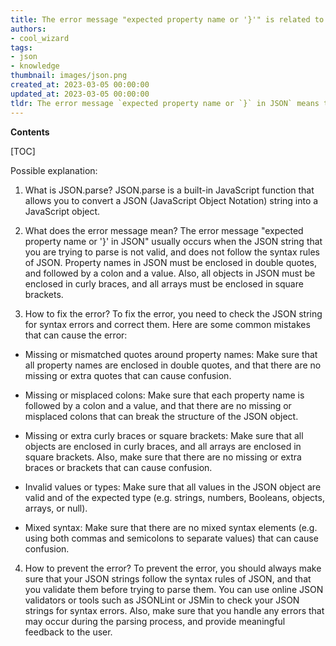 ```yaml
---
title: The error message "expected property name or '}'" is related to the json.parse function
authors:
- cool_wizard
tags:
- json
- knowledge
thumbnail: images/json.png
created_at: 2023-03-05 00:00:00
updated_at: 2023-03-05 00:00:00
tldr: The error message `expected property name or `}` in JSON` means that there is a syntax error in the JSON code, possibly caused by an invalid property name, missing comma, or missing closing brace.
---
```


**Contents**

[TOC]

Possible explanation:

1. What is JSON.parse?
JSON.parse is a built-in JavaScript function that allows you to convert a JSON (JavaScript Object Notation) string into a JavaScript object.

2. What does the error message mean?
The error message "expected property name or '}' in JSON" usually occurs when the JSON string that you are trying to parse is not valid, and does not follow the syntax rules of JSON. Property names in JSON must be enclosed in double quotes, and followed by a colon and a value. Also, all objects in JSON must be enclosed in curly braces, and all arrays must be enclosed in square brackets.

3. How to fix the error?
To fix the error, you need to check the JSON string for syntax errors and correct them. Here are some common mistakes that can cause the error:

- Missing or mismatched quotes around property names: Make sure that all property names are enclosed in double quotes, and that there are no missing or extra quotes that can cause confusion.

- Missing or misplaced colons: Make sure that each property name is followed by a colon and a value, and that there are no missing or misplaced colons that can break the structure of the JSON object.

- Missing or extra curly braces or square brackets: Make sure that all objects are enclosed in curly braces, and all arrays are enclosed in square brackets. Also, make sure that there are no missing or extra braces or brackets that can cause confusion.

- Invalid values or types: Make sure that all values in the JSON object are valid and of the expected type (e.g. strings, numbers, Booleans, objects, arrays, or null).

- Mixed syntax: Make sure that there are no mixed syntax elements (e.g. using both commas and semicolons to separate values) that can cause confusion.

4. How to prevent the error?
To prevent the error, you should always make sure that your JSON strings follow the syntax rules of JSON, and that you validate them before trying to parse them. You can use online JSON validators or tools such as JSONLint or JSMin to check your JSON strings for syntax errors. Also, make sure that you handle any errors that may occur during the parsing process, and provide meaningful feedback to the user.
